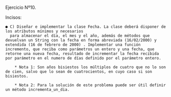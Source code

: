 Ejercicio Nº10.

Incisos:

    ● C) Diseñar e implementar la clase Fecha. La clase deberá disponer de los atributos mínimos y necesarios
      para almacenar el día, el mes y el año, además de métodos que devuelvan un String con la fecha en forma abreviada (16/02/2000) y extendida (16 de febrero de 2000) . Implementar una función incremento, que reciba como parámetros un entero y una fecha, que retorne una nueva fecha, resultado de incrementar la fecha recibida por parámetro en el numero de días definido por el parámetro entero.

        * Nota 1: Son años bisiestos los múltiplos de cuatro que no lo son de cien, salvo que lo sean de cuatrocientos, en cuyo caso si son bisiestos.
        
        * Nota 2: Para la solución de este problema puede ser útil definir un método incrementa_un_dia.
